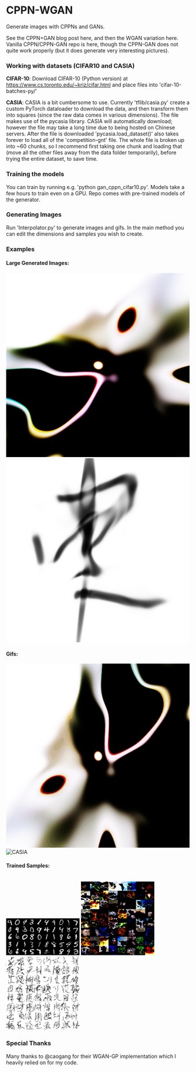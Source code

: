 # CPPN-WGAN

Generate images with CPPNs and GANs.

See the CPPN+GAN blog post here, and then the WGAN variation here.
Vanilla CPPN/CPPN-GAN repo is here, though the CPPN-GAN does not quite work properly (but it does generate very interesting pictures).  

### Working with datasets (CIFAR10 and CASIA)

**CIFAR-10**: Download CIFAR-10 (Python version) at https://www.cs.toronto.edu/~kriz/cifar.html and place files into 'cifar-10-batches-py/'

**CASIA**: CASIA is a bit cumbersome to use. Currently 'tflib/casia.py' create a custom PyTorch dataloader to download the data, and then transform them into squares (since the raw data comes in various dimensions). The file makes use of the pycasia library. CASIA will automatically download; however the file may take a long time due to being hosted on Chinese servers. After the file is downloaded 'pycasia.load_dataset()' also takes forever to load all of the 'competition-gnt' file. The whole file is broken up into ~60 chunks, so I recommend first taking one chunk and loading that (move all the other files away from the data folder temporarily), before trying the entire dataset, to save time.

### Training the models

You can train by running e.g. 'python gan_cppn_cifar10.py'. Models take a few hours to train even on a GPU. Repo comes with pre-trained models of the generator.

### Generating Images

Run 'Interpolator.py' to generate images and gifs. In the main method you can edit the dimensions and samples you wish to create.

### Examples

#### Large Generated Images:

<img src="generated_img/large_sample_cifar10.png" alt="drawing" style="width:500px;"/>

<img src="generated_img/large_sample_casia.png" alt="drawing" style="width:500px;"/>


#### Gifs:

![Cifar10](generated_img/cifar10_movie.gif)
![CASIA](generated_img/movie_CASIA.gif)

#### Trained Samples:
</br>
<img src="generated_img/samples_mnist_2.png" alt="drawing" style="width:200px;"/>
<img src="generated_img/samples_cifar10.jpg" alt="drawing" style="width:200px;"/>

<img src="generated_img/samples_63299.png" alt="drawing" style="width:200px;"/>


### Special Thanks
Many thanks to @caogang for their WGAN-GP implementation which I heavily relied on for my code.
